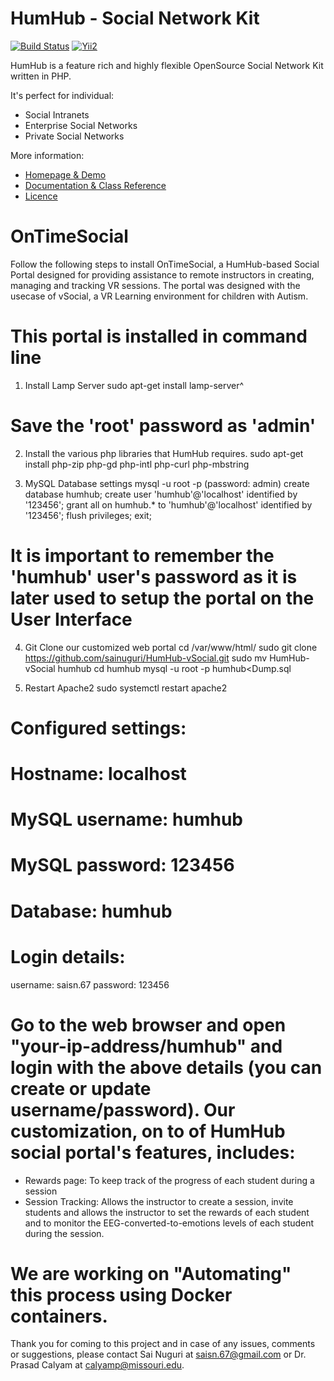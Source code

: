 HumHub - Social Network Kit
===========================

[![Build Status](https://travis-ci.org/humhub/humhub.svg?branch=master)](https://travis-ci.org/humhub/humhub)
[![Yii2](https://img.shields.io/badge/Powered_by-Yii_Framework-green.svg?style=flat)](http://www.yiiframework.com/)

HumHub is a feature rich and highly flexible OpenSource Social Network Kit written in PHP.

It's perfect for individual:
- Social Intranets
- Enterprise Social Networks
- Private Social Networks

More information:
- [Homepage & Demo](http://www.humhub.org)
- [Documentation & Class Reference](http://docs.humhub.org)
- [Licence](http://www.humhub.org/licences)

# OnTimeSocial

Follow the following steps to install OnTimeSocial, a HumHub-based Social Portal designed for providing assistance to remote instructors in creating, managing and tracking VR sessions. The portal was designed with the usecase of vSocial, a VR Learning environment for children with Autism.

# This portal is installed in command line

1. Install Lamp Server
    sudo apt-get install lamp-server^
# Save the 'root' password as 'admin'

2. Install the various php libraries that HumHub requires. 
    sudo apt-get install php-zip php-gd php-intl php-curl php-mbstring
    
3. MySQL Database settings
    mysql -u root -p (password: admin)
    create database humhub;
    create user 'humhub'@'localhost' identified by '123456';
    grant all on humhub.* to 'humhub'@'localhost' identified by '123456';
    flush privileges;
    exit;
# It is important to remember the 'humhub' user's password as it is later used to setup the portal on the User Interface

4. Git Clone our customized web portal
    cd /var/www/html/
    sudo git clone https://github.com/sainuguri/HumHub-vSocial.git
    sudo mv HumHub-vSocial humhub
    cd humhub
    mysql -u root -p humhub<Dump.sql

5. Restart Apache2
sudo systemctl restart apache2

# Configured settings:  
# Hostname: localhost
# MySQL username: humhub
# MySQL password: 123456
# Database: humhub

# Login details:
username: saisn.67
password: 123456

# Go to the web browser and open "your-ip-address/humhub" and login with the above details (you can create or update username/password). Our customization, on to of HumHub social portal's features, includes: 
- Rewards page: To keep track of the progress of each student during a session
- Session Tracking: Allows the instructor to create a session, invite students and allows the instructor to set the rewards of each student and to monitor the EEG-converted-to-emotions levels of each student during the session.


# We are working on "Automating" this process using Docker containers.

Thank you for coming to this project and in case of any issues, comments or suggestions, please contact Sai Nuguri at saisn.67@gmail.com or Dr. Prasad Calyam at calyamp@missouri.edu.


